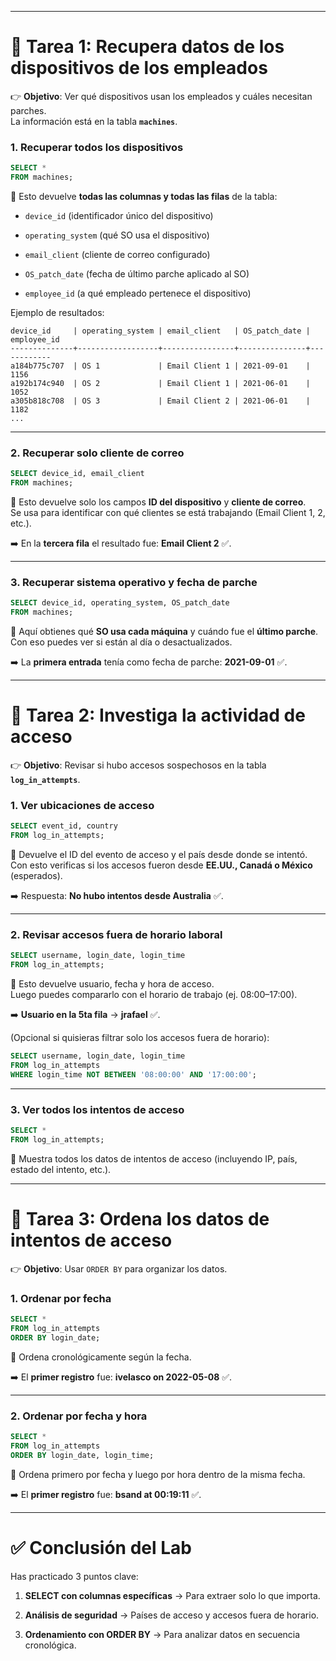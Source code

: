 
---

# 📌 Tarea 1: Recupera datos de los dispositivos de los empleados

👉 **Objetivo**: Ver qué dispositivos usan los empleados y cuáles necesitan parches.  
La información está en la tabla **`machines`**.

### 1. Recuperar todos los dispositivos

```sql
SELECT *
FROM machines;
```

🔎 Esto devuelve **todas las columnas y todas las filas** de la tabla:

- `device_id` (identificador único del dispositivo)
    
- `operating_system` (qué SO usa el dispositivo)
    
- `email_client` (cliente de correo configurado)
    
- `OS_patch_date` (fecha de último parche aplicado al SO)
    
- `employee_id` (a qué empleado pertenece el dispositivo)
    

Ejemplo de resultados:

```
device_id     | operating_system | email_client   | OS_patch_date | employee_id
--------------+------------------+----------------+---------------+------------
a184b775c707  | OS 1             | Email Client 1 | 2021-09-01    | 1156
a192b174c940  | OS 2             | Email Client 1 | 2021-06-01    | 1052
a305b818c708  | OS 3             | Email Client 2 | 2021-06-01    | 1182
...
```

---

### 2. Recuperar solo cliente de correo

```sql
SELECT device_id, email_client
FROM machines;
```

🔎 Esto devuelve solo los campos **ID del dispositivo** y **cliente de correo**.  
Se usa para identificar con qué clientes se está trabajando (Email Client 1, 2, etc.).

➡️ En la **tercera fila** el resultado fue: **Email Client 2** ✅.

---

### 3. Recuperar sistema operativo y fecha de parche

```sql
SELECT device_id, operating_system, OS_patch_date
FROM machines;
```

🔎 Aquí obtienes qué **SO usa cada máquina** y cuándo fue el **último parche**.  
Con eso puedes ver si están al día o desactualizados.

➡️ La **primera entrada** tenía como fecha de parche: **2021-09-01** ✅.

---

# 📌 Tarea 2: Investiga la actividad de acceso

👉 **Objetivo**: Revisar si hubo accesos sospechosos en la tabla **`log_in_attempts`**.

### 1. Ver ubicaciones de acceso

```sql
SELECT event_id, country
FROM log_in_attempts;
```

🔎 Devuelve el ID del evento de acceso y el país desde donde se intentó.  
Con esto verificas si los accesos fueron desde **EE.UU., Canadá o México** (esperados).

➡️ Respuesta: **No hubo intentos desde Australia** ✅.

---

### 2. Revisar accesos fuera de horario laboral

```sql
SELECT username, login_date, login_time
FROM log_in_attempts;
```

🔎 Esto devuelve usuario, fecha y hora de acceso.  
Luego puedes compararlo con el horario de trabajo (ej. 08:00–17:00).

➡️ **Usuario en la 5ta fila** → **jrafael** ✅.

(Opcional si quisieras filtrar solo los accesos fuera de horario):

```sql
SELECT username, login_date, login_time
FROM log_in_attempts
WHERE login_time NOT BETWEEN '08:00:00' AND '17:00:00';
```

---

### 3. Ver todos los intentos de acceso

```sql
SELECT *
FROM log_in_attempts;
```

🔎 Muestra todos los datos de intentos de acceso (incluyendo IP, país, estado del intento, etc.).

---

# 📌 Tarea 3: Ordena los datos de intentos de acceso

👉 **Objetivo**: Usar `ORDER BY` para organizar los datos.

### 1. Ordenar por fecha

```sql
SELECT *
FROM log_in_attempts
ORDER BY login_date;
```

🔎 Ordena cronológicamente según la fecha.

➡️ El **primer registro** fue: **ivelasco on 2022-05-08** ✅.

---

### 2. Ordenar por fecha y hora

```sql
SELECT *
FROM log_in_attempts
ORDER BY login_date, login_time;
```

🔎 Ordena primero por fecha y luego por hora dentro de la misma fecha.

➡️ El **primer registro** fue: **bsand at 00:19:11** ✅.

---

# ✅ Conclusión del Lab

Has practicado 3 puntos clave:

1. **SELECT con columnas específicas** → Para extraer solo lo que importa.
    
2. **Análisis de seguridad** → Países de acceso y accesos fuera de horario.
    
3. **Ordenamiento con ORDER BY** → Para analizar datos en secuencia cronológica.
    

